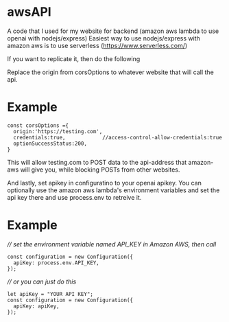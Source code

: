 # awsAPI
A code that I used for my website for backend (amazon aws lambda to use openai with nodejs/express)
Easiest way to use nodejs/express with amazon aws is to use serverless (https://www.serverless.com/)

If you want to replicate it, then do the following

Replace the origin from corsOptions to whatever website that will call the api.

# Example

```
const corsOptions ={
  origin:'https://testing.com', 
  credentials:true,            //access-control-allow-credentials:true
  optionSuccessStatus:200,
}
```

This will allow testing.com to POST data to the api-address that amazon-aws will give you, while blocking POSTs from other websites.

And lastly, set apikey in configuratino to your openai apikey. You can optionally use the amazon aws lambda's environment variables and set the api key there and use process.env to retreive it.

# Example
*// set the environment variable named API_KEY in Amazon AWS, then call*
```
const configuration = new Configuration({
  apiKey: process.env.API_KEY,
});
```

*// or you can just do this*
```
let apiKey = "YOUR API KEY";
const configuration = new Configuration({
  apiKey: apiKey,
});
```
